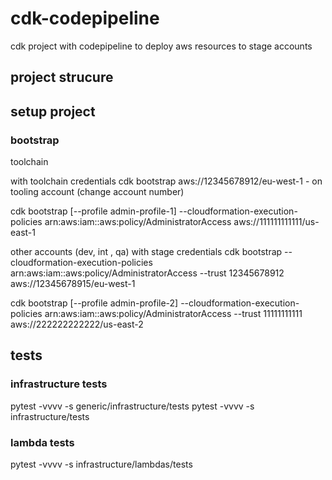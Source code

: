 # cdk-codepipeline
cdk project with codepipeline to deploy aws resources to stage accounts

## project strucure

## setup project

### bootstrap
toolchain

with toolchain credentials
cdk bootstrap aws://12345678912/eu-west-1 - on tooling account (change account number)

cdk bootstrap     [--profile admin-profile-1]     --cloudformation-execution-policies arn:aws:iam::aws:policy/AdministratorAccess     aws://111111111111/us-east-1


other accounts (dev, int , qa)
with stage credentials
cdk bootstrap --cloudformation-execution-policies arn:aws:iam::aws:policy/AdministratorAccess --trust 12345678912 aws://12345678915/eu-west-1

cdk bootstrap     [--profile admin-profile-2]     --cloudformation-execution-policies arn:aws:iam::aws:policy/AdministratorAccess     --trust 11111111111     aws://222222222222/us-east-2


## tests
### infrastructure tests
pytest -vvvv -s generic/infrastructure/tests
pytest -vvvv -s infrastructure/tests
### lambda tests 
pytest -vvvv -s infrastructure/lambdas/tests



